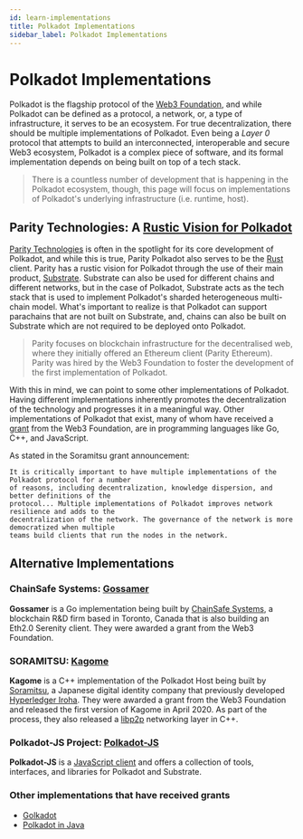 ```yaml
---
id: learn-implementations
title: Polkadot Implementations
sidebar_label: Polkadot Implementations
---
```


# Polkadot Implementations

Polkadot is the flagship protocol of the [Web3 Foundation][], and while Polkadot can be defined as 
a protocol, a network, or, a type of infrastructure, it serves to be an ecosystem. For true 
decentralization, there should be multiple implementations of Polkadot. Even being a *Layer 0* protocol 
that attempts to build an interconnected, interoperable and secure Web3 ecosystem, Polkadot is a complex 
piece of software, and its formal implementation depends on being built on top of a tech stack.

> There is a countless number of development that is happening in the Polkadot ecosystem, though, this 
> page will focus on implementations of Polkadot's underlying infrastructure (i.e. runtime, host).

## Parity Technologies: A [Rustic Vision for Polkadot][]

[Parity Technologies][] is often in the spotlight for its core development of Polkadot, and while this 
is true, Parity Polkadot also serves to be the [Rust][] client. Parity has a rustic vision for Polkadot
through the use of their main product, [Substrate][]. Substrate can also be used for different 
chains and different networks, but in the case of Polkadot, Substrate acts as the tech stack that is used 
to implement Polkadot's sharded heterogeneous multi-chain model. What's important to realize is that Polkadot 
can support parachains that are not built on Substrate, and, chains can also be built on Substrate which are not 
required to be deployed onto Polkadot.

> Parity focuses on blockchain infrastructure for the decentralised web, where they initially offered an 
> Ethereum client (Parity Ethereum). Parity was hired by the Web3 Foundation to foster the development of the 
> first implementation of Polkadot. 

With this in mind, we can point to some other implementations of Polkadot. Having different implementations 
inherently promotes the decentralization of the technology and progresses it in a meaningful way. Other 
implementations of Polkadot that exist, many of whom have received a [grant](../general/grants.md) from the Web3 Foundation, 
are in programming languages like Go, C++, and JavaScript.

As stated in the Soramitsu grant announcement:

    It is critically important to have multiple implementations of the Polkadot protocol for a number
    of reasons, including decentralization, knowledge dispersion, and better definitions of the
    protocol... Multiple implementations of Polkadot improves network resilience and adds to the
    decentralization of the network. The governance of the network is more democratized when multiple
    teams build clients that run the nodes in the network.

## Alternative Implementations

### ChainSafe Systems: [Gossamer][]

**Gossamer** is a Go implementation being built by [ChainSafe Systems](https://github.com/ChainSafeSystems), a blockchain
R&D firm based in Toronto, Canada that is also building an Eth2.0 Serenity client. They were awarded a grant from the Web3 
Foundation. 

### SORAMITSU: [Kagome][]

**Kagome** is a C++ implementation of the Polkadot Host being built by [Soramitsu][], a Japanese digital identity 
company that previously developed [Hyperledger Iroha][]. They were awarded a grant from the Web3 Foundation and released 
the first version of Kagome in April 2020. As part of the process, they also released a [libp2p][] networking layer in C++.

### Polkadot-JS Project: [Polkadot-JS][]

**Polkadot-JS** is a [JavaScript client][] and offers a collection of tools, interfaces, and libraries for Polkadot and Substrate.

### Other implementations that have received grants
- [Golkadot][]
- [Polkadot in Java][]

[Web3 Foundation]: https://web3.foundation/
[Parity Technologies]: https://www.parity.io/
[Substrate]: https://www.substrate.io/
[Rust]: https://www.rust-lang.org/

[ChainSafe Systems]: https://chainsafe.io/
[SORAMITSU]: https://soramitsu.co.jp/
[Polkadot-JS]: https://github.com/polkadot-js

[Rustic vision for Polkadot]: https://github.com/paritytech/polkadot
[Gossamer]: https://github.com/ChainSafe/gossamer#a-go-implementation-of-the-polkadot-host
[Kagome]: https://github.com/soramitsu/kagome#intro
[Hyperledger Iroha]: https://iroha.tech
[libp2p]: https://github.com/soramitsu/libp2p-grpc
[JavaScript client]: https://github.com/polkadot-js/client

[Golkadot]: https://github.com/opennetsys/golkadot
[Polkadot in Java]: https://github.com/polkadot-java
